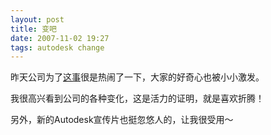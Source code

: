 ```yaml
---
layout: post
title: 变吧
date: 2007-11-02 19:27
tags: autodesk change
---
```

昨天公司为了<a target="_blank" href="http://it.sohu.com/20071101/n252994145.shtml">这事</a>很是热闹了一下，大家的好奇心也被小小激发。

我很高兴看到公司的各种变化，这是活力的证明，就是喜欢折腾！

另外，新的Autodesk宣传片也挺忽悠人的，让我很受用～
